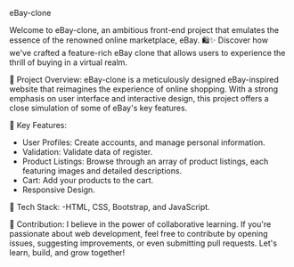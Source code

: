eBay-clone

Welcome to eBay-clone, an ambitious front-end project that emulates the essence of the renowned online marketplace, eBay. 🛍️✨ Discover how we've crafted a feature-rich eBay clone that allows users to experience the thrill of buying in a virtual realm.

🌟 Project Overview:
eBay-clone is a meticulously designed eBay-inspired website that reimagines the experience of online shopping. With a strong emphasis on user interface and interactive design, this project offers a close simulation of some of eBay's key features.

🛒 Key Features:
- User Profiles: Create accounts, and manage personal information.
- Validation: Validate data of register.
- Product Listings: Browse through an array of product listings, each featuring images and detailed descriptions.
- Cart: Add your products to the cart.
- Responsive Design.

🔧 Tech Stack: -HTML, CSS, Bootstrap, and JavaScript.

🤝 Contribution: I believe in the power of collaborative learning. If you're passionate about web development, feel free to contribute by opening issues, suggesting improvements, or even submitting pull requests. Let's learn, build, and grow together!
